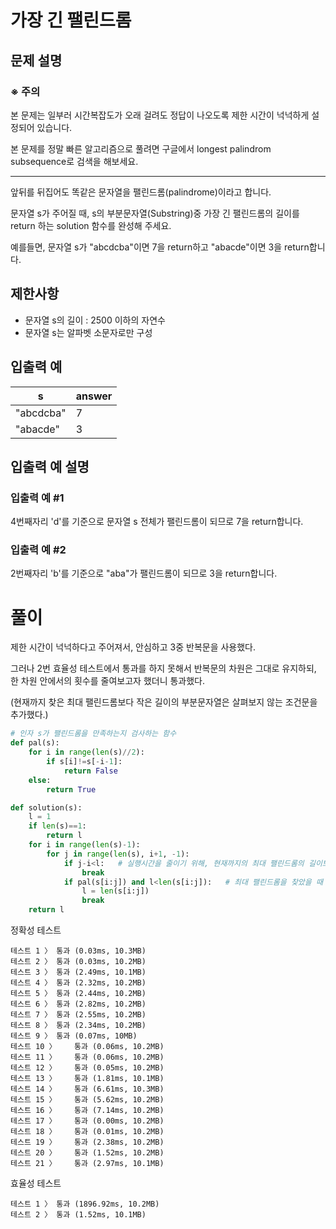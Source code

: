 # 가장 긴 팰린드롬
## 문제 설명
### ※ 주의

본 문제는 일부러 시간복잡도가 오래 걸려도 정답이 나오도록 제한 시간이 넉넉하게 설정되어 있습니다.

본 문제를 정말 빠른 알고리즘으로 풀려면 구글에서 longest palindrom subsequence로 검색을 해보세요.

- - -

앞뒤를 뒤집어도 똑같은 문자열을 팰린드롬(palindrome)이라고 합니다.

문자열 s가 주어질 때, s의 부분문자열(Substring)중 가장 긴 팰린드롬의 길이를 return 하는 solution 함수를 완성해 주세요.

예를들면, 문자열 s가 "abcdcba"이면 7을 return하고 "abacde"이면 3을 return합니다.

## 제한사항
- 문자열 s의 길이 : 2500 이하의 자연수
- 문자열 s는 알파벳 소문자로만 구성
## 입출력 예
|s|answer|
|---|---|
|"abcdcba"|7|
|"abacde"|3|
## 입출력 예 설명
### 입출력 예 #1
4번째자리 'd'를 기준으로 문자열 s 전체가 팰린드롬이 되므로 7을 return합니다.

### 입출력 예 #2
2번째자리 'b'를 기준으로 "aba"가 팰린드롬이 되므로 3을 return합니다.
# 풀이
제한 시간이 넉넉하다고 주어져서, 안심하고 3중 반복문을 사용했다.

그러나 2번 효율성 테스트에서 통과를 하지 못해서 반복문의 차원은 그대로 유지하되, 한 차원 안에서의 횟수를 줄여보고자 했더니 통과했다.

(현재까지 찾은 최대 팰린드롬보다 작은 길이의 부분문자열은 살펴보지 않는 조건문을 추가했다.)
```python
# 인자 s가 팰린드롬을 만족하는지 검사하는 함수
def pal(s):
    for i in range(len(s)//2):
        if s[i]!=s[-i-1]:
            return False
    else:
        return True

def solution(s):
    l = 1
    if len(s)==1:
        return l
    for i in range(len(s)-1):
        for j in range(len(s), i+1, -1):
            if j-i<l:   # 실행시간을 줄이기 위해, 현재까지의 최대 팰린드롬의 길이보다 작은 영역은 과감히 PASS
                break
            if pal(s[i:j]) and l<len(s[i:j]):   # 최대 팰린드롬을 찾았을 때
                l = len(s[i:j])
                break
    return l
```
정확성  테스트
```
테스트 1 〉	통과 (0.03ms, 10.3MB)
테스트 2 〉	통과 (0.03ms, 10.2MB)
테스트 3 〉	통과 (2.49ms, 10.1MB)
테스트 4 〉	통과 (2.32ms, 10.2MB)
테스트 5 〉	통과 (2.44ms, 10.2MB)
테스트 6 〉	통과 (2.82ms, 10.2MB)
테스트 7 〉	통과 (2.55ms, 10.2MB)
테스트 8 〉	통과 (2.34ms, 10.2MB)
테스트 9 〉	통과 (0.07ms, 10MB)
테스트 10 〉	통과 (0.06ms, 10.2MB)
테스트 11 〉	통과 (0.06ms, 10.2MB)
테스트 12 〉	통과 (0.05ms, 10.2MB)
테스트 13 〉	통과 (1.81ms, 10.1MB)
테스트 14 〉	통과 (6.61ms, 10.3MB)
테스트 15 〉	통과 (5.62ms, 10.2MB)
테스트 16 〉	통과 (7.14ms, 10.2MB)
테스트 17 〉	통과 (0.00ms, 10.2MB)
테스트 18 〉	통과 (0.01ms, 10.2MB)
테스트 19 〉	통과 (2.38ms, 10.2MB)
테스트 20 〉	통과 (1.52ms, 10.2MB)
테스트 21 〉	통과 (2.97ms, 10.1MB)
```
효율성  테스트
```
테스트 1 〉	통과 (1896.92ms, 10.2MB)
테스트 2 〉	통과 (1.52ms, 10.1MB)
```

